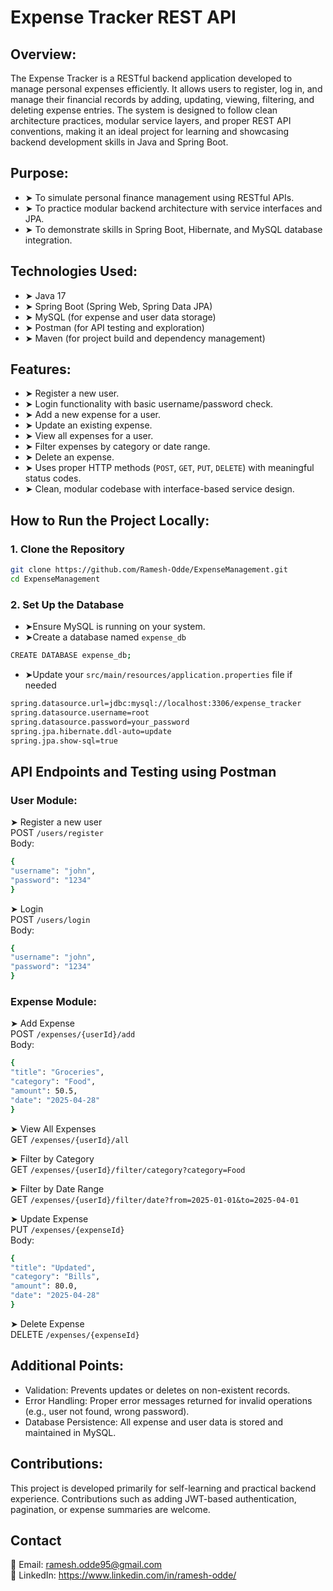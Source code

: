 # Expense Tracker REST API

## Overview:
The Expense Tracker is a RESTful backend application developed to manage personal expenses efficiently. It allows users to register, log in, and manage their financial records by adding, updating, viewing, filtering, and deleting expense entries. The system is designed to follow clean architecture practices, modular service layers, and proper REST API conventions, making it an ideal project for learning and showcasing backend development skills in Java and Spring Boot.

## Purpose:
- ➤ To simulate personal finance management using RESTful APIs.
- ➤ To practice modular backend architecture with service interfaces and JPA.
- ➤ To demonstrate skills in Spring Boot, Hibernate, and MySQL database integration.

## Technologies Used:
- ➤ Java 17
- ➤ Spring Boot (Spring Web, Spring Data JPA)
- ➤ MySQL (for expense and user data storage)
- ➤ Postman (for API testing and exploration)
- ➤ Maven (for project build and dependency management)

## Features:
- ➤ Register a new user.
- ➤ Login functionality with basic username/password check.
- ➤ Add a new expense for a user.
- ➤ Update an existing expense.
- ➤ View all expenses for a user.
- ➤ Filter expenses by category or date range.
- ➤ Delete an expense.
- ➤ Uses proper HTTP methods (`POST`, `GET`, `PUT`, `DELETE`) with meaningful status codes.
- ➤ Clean, modular codebase with interface-based service design.

## How to Run the Project Locally:

### 1. Clone the Repository
```bash
git clone https://github.com/Ramesh-Odde/ExpenseManagement.git
cd ExpenseManagement 
```
### 2. Set Up the Database  
- ➤Ensure MySQL is running on your system.  
- ➤Create a database named `expense_db`  
```bash
CREATE DATABASE expense_db;
```
- ➤Update your `src/main/resources/application.properties` file if needed
```bash
spring.datasource.url=jdbc:mysql://localhost:3306/expense_tracker
spring.datasource.username=root
spring.datasource.password=your_password
spring.jpa.hibernate.ddl-auto=update
spring.jpa.show-sql=true
```
## API Endpoints and Testing using Postman
### User Module:
➤ Register a new user  
  POST `/users/register`  
  Body:
```bash
{
"username": "john",
"password": "1234"
}
```

➤ Login  
  POST `/users/login`  
  Body: 
  ```bash
{
"username": "john",
"password": "1234"
}
```

### Expense Module:  
➤ Add Expense  
POST `/expenses/{userId}/add`  
Body: 
```bash
{
"title": "Groceries",
"category": "Food",
"amount": 50.5,
"date": "2025-04-28"
}
```

➤ View All Expenses  
GET `/expenses/{userId}/all`  

➤ Filter by Category  
GET `/expenses/{userId}/filter/category?category=Food`  

➤ Filter by Date Range  
GET `/expenses/{userId}/filter/date?from=2025-01-01&to=2025-04-01`  

➤ Update Expense  
PUT `/expenses/{expenseId}`  
Body: 
```bash
{
"title": "Updated",
"category": "Bills",
"amount": 80.0,
"date": "2025-04-28"
}
```

➤ Delete Expense  
DELETE `/expenses/{expenseId}`  

## Additional Points:  
- Validation: Prevents updates or deletes on non-existent records.
- Error Handling: Proper error messages returned for invalid operations (e.g., user not found, wrong password).
- Database Persistence: All expense and user data is stored and maintained in MySQL.  
## Contributions:
This project is developed primarily for self-learning and practical backend experience. 
Contributions such as adding JWT-based authentication, pagination, or expense summaries are welcome.
## Contact
📧 Email: ramesh.odde95@gmail.com    
🔗 LinkedIn: https://www.linkedin.com/in/ramesh-odde/
